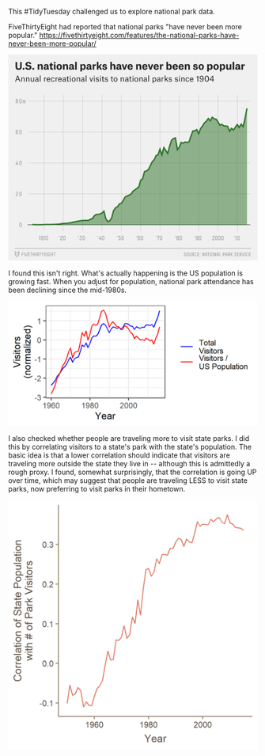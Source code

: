 This #TidyTuesday challenged us to explore national park data.

FiveThirtyEight had reported that national parks "have never been more popular." https://fivethirtyeight.com/features/the-national-parks-have-never-been-more-popular/

![FiveThirtyEight's Results](fivethirtyeight_fig.png)

I found this isn't right. What's actually happening is the US population is growing fast. When you adjust for population, national park attendance has been declining since the mid-1980s.

![My results](fig.png)

I also checked whether people are traveling more to visit state parks. I did this by correlating visitors to a state's park with the state's population. The basic idea is that a lower correlation should indicate that visitors are traveling more outside the state they live in -- although this is admittedly a rough proxy. I found, somewhat surprisingly, that the correlation is going UP over time, which may suggest that people are traveling LESS to visit state parks, now preferring to visit parks in their hometown.

![Traveling for state parks](correlation_pop_visits.png)
